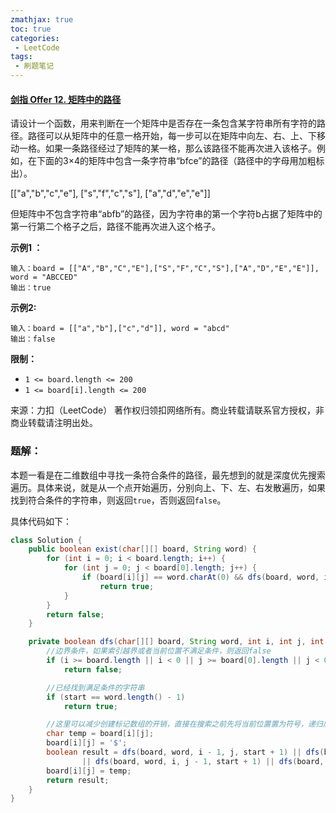 ```yaml
---
zmathjax: true
toc: true
categories:
 - LeetCode
tags:
 - 刷题笔记
---
```


#### [剑指 Offer 12. 矩阵中的路径](https://leetcode-cn.com/problems/ju-zhen-zhong-de-lu-jing-lcof/)

请设计一个函数，用来判断在一个矩阵中是否存在一条包含某字符串所有字符的路径。路径可以从矩阵中的任意一格开始，每一步可以在矩阵中向左、右、上、下移动一格。如果一条路径经过了矩阵的某一格，那么该路径不能再次进入该格子。例如，在下面的3×4的矩阵中包含一条字符串“bfce”的路径（路径中的字母用加粗标出）。

<!--more-->

[["a","b","c","e"],
["s","f","c","s"],
["a","d","e","e"]]

但矩阵中不包含字符串“abfb”的路径，因为字符串的第一个字符b占据了矩阵中的第一行第二个格子之后，路径不能再次进入这个格子。

**示例1 ：**

```
输入：board = [["A","B","C","E"],["S","F","C","S"],["A","D","E","E"]], word = "ABCCED"
输出：true
```

**示例2:**

```
输入：board = [["a","b"],["c","d"]], word = "abcd"
输出：false
```

**限制：**

-   `1 <= board.length <= 200`
-   `1 <= board[i].length <= 200`

来源：力扣（LeetCode）
著作权归领扣网络所有。商业转载请联系官方授权，非商业转载请注明出处。

### 题解：

本题一看是在二维数组中寻找一条符合条件的路径，最先想到的就是深度优先搜索遍历。具体来说，就是从一个点开始遍历，分别向上、下、左、右发散遍历，如果找到符合条件的字符串，则返回`true`，否则返回`false`。

具体代码如下：

```java
class Solution {
    public boolean exist(char[][] board, String word) {
        for (int i = 0; i < board.length; i++) {
            for (int j = 0; j < board[0].length; j++) {
                if (board[i][j] == word.charAt(0) && dfs(board, word, i, j, 0))
                    return true;
            }
        }
        return false;
    }

    private boolean dfs(char[][] board, String word, int i, int j, int start) {
      	//边界条件，如果索引越界或者当前位置不满足条件，则返回false
        if (i >= board.length || i < 0 || j >= board[0].length || j < 0 || board[i][j] != word.charAt(start))
            return false;

      	//已经找到满足条件的字符串
        if (start == word.length() - 1)
            return true;

      	//这里可以减少创建标记数组的开销，直接在搜索之前先将当前位置置为符号，递归后再恢复
        char temp = board[i][j];
        board[i][j] = '$';
        boolean result = dfs(board, word, i - 1, j, start + 1) || dfs(board, word, i + 1, j, start + 1)
                || dfs(board, word, i, j - 1, start + 1) || dfs(board, word, i, j + 1, start + 1);
        board[i][j] = temp;
        return result;
    }
}
```


